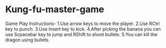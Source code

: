 # Kung-fu-master-game
Game Play Instructions-
1.Use arrow keys to move the player.
2.Use RCtrl key to punch.
3.Use Insert key to kick.
4.After picking the banana you can use Scpacebar key to jump and RShift to shoot bullets.
5.You can kill the dragon using bullets.
